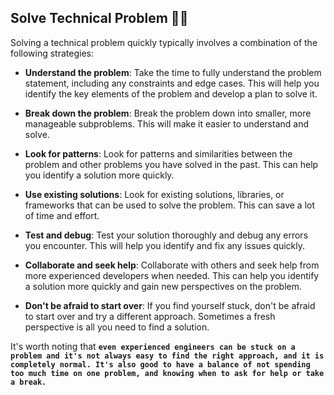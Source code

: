 ## Solve Technical Problem :man_technologist:

Solving a technical problem quickly typically involves a combination of the following strategies:

- **Understand the problem**: Take the time to fully understand the problem statement, including any constraints and edge cases. This will help you identify the key elements of the problem and develop a plan to solve it.

- **Break down the problem**: Break the problem down into smaller, more manageable subproblems. This will make it easier to understand and solve.

- **Look for patterns**: Look for patterns and similarities between the problem and other problems you have solved in the past. This can help you identify a solution more quickly.

- **Use existing solutions**: Look for existing solutions, libraries, or frameworks that can be used to solve the problem. This can save a lot of time and effort.

- **Test and debug**: Test your solution thoroughly and debug any errors you encounter. This will help you identify and fix any issues quickly.

- **Collaborate and seek help**: Collaborate with others and seek help from more experienced developers when needed. This can help you identify a solution more quickly and gain new perspectives on the problem.

- **Don't be afraid to start over**: If you find yourself stuck, don't be afraid to start over and try a different approach. Sometimes a fresh perspective is all you need to find a solution.

It's worth noting that **```even experienced engineers can be stuck on a problem and it's not always easy to find the right approach, and it is completely normal. It's also good to have a balance of not spending too much time on one problem, and knowing when to ask for help or take a break.```**
